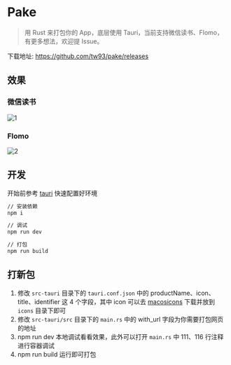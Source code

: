 # Pake

> 用 Rust 来打包你的 App，底层使用 Tauri，当前支持微信读书、Flomo，有更多想法，欢迎提 Issue。

下载地址: <https://github.com/tw93/pake/releases>

## 效果

### 微信读书

![1](https://cdn.fliggy.com/upic/ffUmdj.png)

### Flomo

![2](https://cdn.fliggy.com/upic/B49SAc.png)

## 开发

开始前参考 [tauri](https://tauri.app/v1/guides/getting-started/prerequisites#setting-up-macos) 快速配置好环境

```sh
// 安装依赖
npm i

// 调试
npm run dev

// 打包
npm run build
```

## 打新包

1. 修改 `src-tauri` 目录下的 `tauri.conf.json` 中的 productName、icon、title、identifier 这 4 个字段，其中 icon 可以去 [macosicons](https://macosicons.com/#/) 下载并放到 `icons` 目录下即可
2. 修改 `src-tauri/src` 目录下的 `main.rs` 中的 with_url 字段为你需要打包网页的地址
3. npm run dev 本地调试看看效果，此外可以打开 `main.rs` 中 111、116 行注释进行容器调试
4. npm run build 运行即可打包

